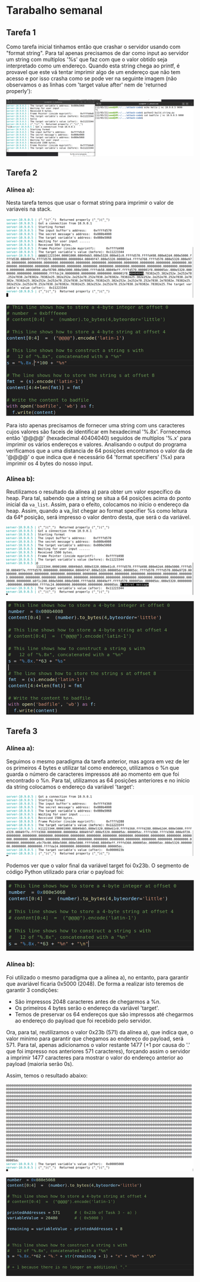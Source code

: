 # Tarabalho semanal #

## Tarefa 1
Como tarefa inicial tinhamos então que crashar o servidor usando com "format string". Para tal apenas precisamos de dar como input ao servidor um string com multiplos '%s' que faz com que o valor obtido seja interpretado como um endereço. Quando esta string chega ao printf, é provavel que este vá tentar imprimir algo de um endereço que não tem acesso e por isso crasha como se pode ver na seguinte imagem (não observamos o as linhas com 'target value after' nem de 'returned properly'):

![semana6_t1](images/semana6_t1.png)

## Tarefa 2

### Alínea a):
Nesta tarefa temos que usar o format string para imprimir o valor de variaveis na stack. 

![semana6_t2](images/T6_T3-4_1.png)

![semana6_t2](images/T6_T3-4_2.png)

Para isto apenas precisamos de fornecer uma string com uns caracteres cujos valores são faceis de identificar em hexadecimal '%.8x'. Fornecemos então '@@@@' (hexadecimal 40404040) seguidos de multiplos '%.x' para imprimir os vários endereços e valores.
Analisando o output do programa verificamos que a uma distancia de 64 posições encontramos o valor da de '@@@@' o que indica que é necessário 64 'format specifiers' (%x) para imprimir os 4 bytes do nosso input.

### Alínea b):

Reutilizamos o resultado da alínea a) para obter um valor específico da heap. Para tal, sabendo que a string se situa a 64 posições acima do ponto inicial da `va_list`. Assim, para o efeito, colocamos no início o endereço da heap. Assim, quando a va_list chegar ao format specifier %s como leitura da 64ª posição, será impresso o valor dentro desta, que será o da variável.

![semana6_t2](images/T6_T3-4_4.png)

![semana6_t2](images/T6_T3-4_5.png)


## Tarefa 3

### Alínea a):

Seguimos o mesmo paradigma da tarefa anterior, mas agora em vez de ler os primeiros 4 bytes e utilizar tal como endereço, utilizamos o %n que guarda o número de caracteres impressos até ao momento em que foi encontrado o %n. Para tal, utilizamos as 64 posições anteriores e no início da string colocamos o endereço da variável 'target':

![semana6_t2](images/T6_T3-4_7.png)

Podemos ver que o valor final da variável target foi 0x23b. O segmento de código Python utilizado para criar o payload foi:

![semana6_t2](images/T6_T3-4_8.png)

### Alínea b):

Foi utilizado o mesmo paradigma que a alínea a), no entanto, para garantir que avariável ficaria 0x5000 (2048). De forma a realizar isto teremos de garantir 3 condições:

- São impressos 2048 caracteres antes de chegarmos a %n.
- Os primeiros 4 bytes serão o endereço da variável 'target'.
- Temos de preservar os 64 endereços que são impressos até chegarmos ao endereço do payload que foi recebido pelo servidor.

Ora, para tal, reutilizamos o valor 0x23b (571) da alínea a), que indica que, o valor minimo para garantir que chegamos ao endereço do payload, será 571. Para tal, apenas adicionamos o valor restante 1477 (+1 por causa do '.' que foi impresso nos anteriores 571 caracteres), forçando assim o servidor a imprimir 1477 caracteres para mostrar o valor do endereço anterior ao payload (maioria serão 0s).

Assim, temos o resultado abaixo:

![semana6_t2](images/T6_T3-4_9.png)

![semana6_t2](images/T6_T3-4_10.png)

